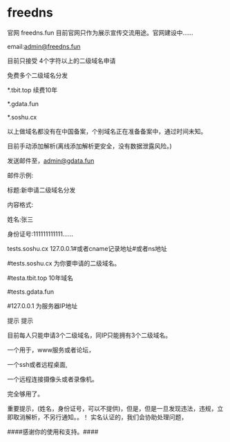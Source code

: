 # freedns
官网 freedns.fun 目前官网只作为展示宣传交流用途。官网建设中……

email:admin@freedns.fun

目前只接受 4个字符以上的二级域名申请

免费多个二级域名分发

*.tbit.top 续费10年

*.gdata.fun

*.soshu.cx 

以上做域名都没有在中国备案，个别域名正在准备备案中，通过时间未知。


目前手动添加解析(离线添加解析更安全，没有数据泄露风险。)

发送邮件至，admin@gdata.fun

邮件示例:

标题:新申请二级域名分发

内容格式:

姓名:张三

身份证号:111111111111……

tests.soshu.cx 127.0.0.1#或者cname记录地址#或者ns地址


#tests.soshu.cx 为你要申请的二级域名。

#testa.tbit.top 10年域名

#tests.gdata.fun

#127.0.0.1 为服务器IP地址

提示 提示  

目前每人只能申请3个二级域名，同IP只能拥有3个二级域名。

一个用于，www服务或者论坛，

一个ssh或者远程桌面,

一个远程连接摄像头或者录像机。

完全够用了。


重要提示，(姓名，身份证号，可以不提供)，但是，但是一旦发现违法，违规，立即取消解析，不另行通知。。！ 实名认证的，我们会协助处理问题，


####感谢你的使用和支持。####



